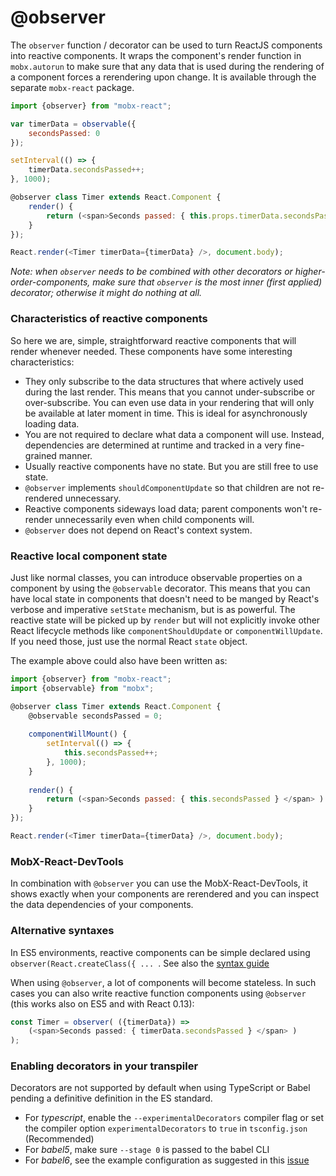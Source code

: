 # @observer

The `observer` function / decorator can be used to turn ReactJS components into reactive components.
It wraps the component's render function in `mobx.autorun` to make sure that any data that is used during the rendering of a component forces a rerendering upon change.
It is available through the separate `mobx-react` package.

```javascript
import {observer} from "mobx-react";

var timerData = observable({
	secondsPassed: 0
});

setInterval(() => {
	timerData.secondsPassed++;
}, 1000);

@observer class Timer extends React.Component {
	render() {
		return (<span>Seconds passed: { this.props.timerData.secondsPassed } </span> )
	}
});

React.render(<Timer timerData={timerData} />, document.body);
```

_Note: when `observer` needs to be combined with other decorators or higher-order-components, make sure that `observer` is the most inner (first applied) decorator;
otherwise it might do nothing at all._

### Characteristics of reactive components

So here we are, simple, straightforward reactive components that will render whenever needed. These components have some interesting characteristics:

* They only subscribe to the data structures that where actively used during the last render. This means that you cannot under-subscribe or over-subscribe. You can even use data in your rendering that will only be available at later moment in time. This is ideal for asynchronously loading data.
* You are not required to declare what data a component will use. Instead, dependencies are determined at runtime and tracked in a very fine-grained manner.
* Usually reactive components have no state. But you are still free to use state.
* `@observer` implements `shouldComponentUpdate` so that children are not re-rendered unnecessary.
* Reactive components sideways load data; parent components won't re-render unnecessarily even when child components will.
* `@observer` does not depend on React's context system.

### Reactive local component state

Just like normal classes, you can introduce observable properties on a component by using the `@observable` decorator.
This means that you can have local state in components that doesn't need to be manged by React's verbose and imperative `setState` mechanism, but is as powerful.
The reactive state will be picked up by `render` but will not explicitly invoke other React lifecycle methods like `componentShouldUpdate` or `componentWillUpdate`.
If you need those, just use the normal React `state` object.

The example above could also have been written as:

```javascript
import {observer} from "mobx-react";
import {observable} from "mobx";

@observer class Timer extends React.Component {
	@observable secondsPassed = 0;
	
	componentWillMount() {
		setInterval(() => {
			this.secondsPassed++;
		}, 1000);
	}
	
	render() {
		return (<span>Seconds passed: { this.secondsPassed } </span> )
	}
});

React.render(<Timer timerData={timerData} />, document.body);
```

### MobX-React-DevTools

In combination with `@observer` you can use the MobX-React-DevTools, it shows exactly when your components are rerendered and you can inspect the data dependencies of your components.

### Alternative syntaxes

In ES5 environments, reactive components can be simple declared using `observer(React.createClass({ ... `. See also the [syntax guide](../best/syntax)

When using `@observer`, a lot of components will become stateless.
In such cases you can also write reactive function components using `@observer` (this works also on ES5 and with React 0.13):

```javascript
const Timer = observer( ({timerData}) =>
	(<span>Seconds passed: { timerData.secondsPassed } </span> )
);
```

### Enabling decorators in your transpiler

Decorators are not supported by default when using TypeScript or Babel pending a definitive definition in the ES standard.
* For _typescript_, enable the `--experimentalDecorators` compiler flag or set the compiler option `experimentalDecorators` to `true` in `tsconfig.json` (Recommended)
* For _babel5_, make sure `--stage 0` is passed to the babel CLI
* For _babel6_, see the example configuration as suggested in this [issue](https://github.com/mobxjs/mobx/issues/105)